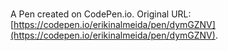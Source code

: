 # 

A Pen created on CodePen.io. Original URL: [https://codepen.io/erikinalmeida/pen/dymGZNV](https://codepen.io/erikinalmeida/pen/dymGZNV).

